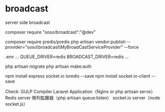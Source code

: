 # broadcast
server side broadcast

composer require "soso/broadcast":"@dev"

composer require predis/predis
php artisan vendor:publish --provider="soso\broadcast\MyBroadCastServiceProvider" --force

.env
...
QUEUE_DRIVER=redis
BROADCAST_DRIVER=redis
...

php artisan migrate
php artisan make:auth

npm install express socket.io ioredis --save
npm install socket.io-client --save

Check:
  GULP Compiler
  Laravel Application（Nginx or php artisan serve）
  Redis server
  隊列監聽器（php artisan queue:listen）
  socket.io server（node socket.js）
